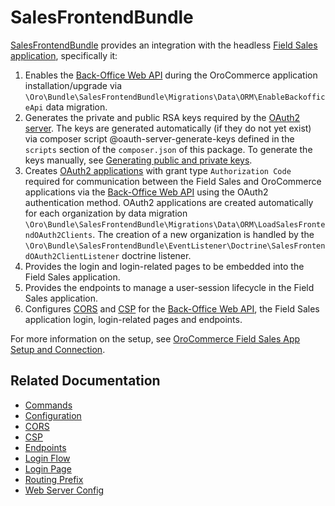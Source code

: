 <a id="bundle-docs-commerce-sales-frontend-bundle"></a>

# SalesFrontendBundle

<a href="https://github.com/oroinc/sales-frontend" target="_blank">SalesFrontendBundle</a> provides an integration with the headless [Field Sales application](../../../user/concept-guides/field-sales-app/index.md#concept-guide-field-sales-app), specifically it:

1. Enables the [Back-Office Web API](../../../backend/api/index.md#web-api) during the OroCommerce application installation/upgrade via `\Oro\Bundle\SalesFrontendBundle\Migrations\Data\ORM\EnableBackofficeApi` data migration.
2. Generates the private and public RSA keys required by the [OAuth2 server](../../platform/OAuth2ServerBundle/index.md#bundle-docs-platform-oauth2-server-bundle). The keys are generated automatically (if they do not yet exist) via composer script @oauth-server-generate-keys defined in the `scripts` section of the `composer.json` of this package. To generate the keys manually, see <a href="https://oauth2.thephpleague.com/installation/#generating-public-and-private-keys" target="_blank">Generating public and private keys</a>.
3. Creates [OAuth2 applications](../../../user/back-office/system/user-management/oauth-app.md#oauth-applications) with grant type `Authorization Code` required for communication between the Field Sales and OroCommerce applications via the [Back-Office Web API](../../../backend/api/index.md#web-api) using the OAuth2 authentication method. OAuth2 applications are created automatically for each organization by data migration `\Oro\Bundle\SalesFrontendBundle\Migrations\Data\ORM\LoadSalesFrontendOAuth2Clients`. The creation of a new organization is handled by the `\Oro\Bundle\SalesFrontendBundle\EventListener\Doctrine\SalesFrontendOAuth2ClientListener` doctrine listener.
4. Provides the login and login-related pages to be embedded into the Field Sales application.
5. Provides the endpoints to manage a user-session lifecycle in the Field Sales application.
6. Configures <a href="https://www.w3.org/TR/cors/" target="_blank">CORS</a> and <a href="https://www.w3.org/TR/CSP/" target="_blank">CSP</a> for the [Back-Office Web API](../../../backend/api/index.md#web-api), the Field Sales application login, login-related pages and endpoints.

For more information on the setup, see [OroCommerce Field Sales App Setup and Connection](../../../backend/field-sales-app/index.md#dev-guide-field-sales-app-setup).

## Related Documentation

* [Commands](commands.md)
* [Configuration](configuration.md)
* [CORS](cors.md)
* [CSP](csp.md)
* [Endpoints](endpoints.md)
* [Login Flow](login-flow.md)
* [Login Page](login-page.md)
* [Routing Prefix](routing-prefix.md)
* [Web Server Config](web-server-config.md)

<!-- Frontend -->
